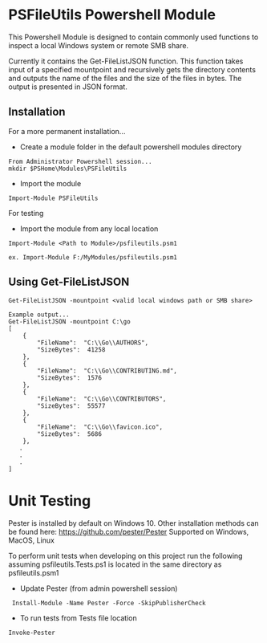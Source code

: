 # PSFileUtils Powershell Module

This Powershell Module is designed to contain commonly used functions to inspect a local Windows system or remote SMB share.

Currently it contains the Get-FileListJSON function. This function takes input of a specified mountpoint and recursively gets the directory contents and outputs the name of the files and the size of the files in bytes. The output is presented in JSON format.

## Installation

For a more permanent installation...
- Create a module folder in the default powershell modules directory
```
From Administrator Powershell session...
mkdir $PSHome\Modules\PSFileUtils
```

- Import the module

```
Import-Module PSFileUtils
```
For testing
- Import the module from any local location
```
Import-Module <Path to Module>/psfileutils.psm1

ex. Import-Module F:/MyModules/psfileutils.psm1
```

## Using Get-FileListJSON

```
Get-FileListJSON -mountpoint <valid local windows path or SMB share>

Example output...
Get-FileListJSON -mountpoint C:\go
[
    {
        "FileName":  "C:\\Go\\AUTHORS",
        "SizeBytes":  41258
    },
    {
        "FileName":  "C:\\Go\\CONTRIBUTING.md",
        "SizeBytes":  1576
    },
    {
        "FileName":  "C:\\Go\\CONTRIBUTORS",
        "SizeBytes":  55577
    },
    {
        "FileName":  "C:\\Go\\favicon.ico",
        "SizeBytes":  5686
    },
   .
   .
   .
]
```


# Unit Testing

Pester is installed by default on Windows 10. Other installation methods can be found here: https://github.com/pester/Pester
Supported on Windows, MacOS, Linux

To perform unit tests when developing on this project run the following assuming psfileutils.Tests.ps1 is located in the same directory as psfileutils.psm1

- Update Pester (from admin powershell session)
```
 Install-Module -Name Pester -Force -SkipPublisherCheck
```
- To run tests from Tests file location

```
Invoke-Pester
```

